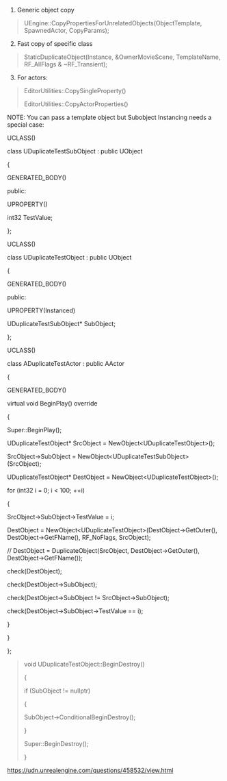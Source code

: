 1. Generic object copy

> UEngine::CopyPropertiesForUnrelatedObjects(ObjectTemplate, SpawnedActor, CopyParams);

2. Fast copy of specific class

> StaticDuplicateObject(Instance, &OwnerMovieScene, TemplateName, RF_AllFlags & ~RF_Transient);

3. For actors:

> EditorUtilities::CopySingleProperty()
>
> EditorUtilities::CopyActorProperties()

NOTE: You can pass a template object but Subobject Instancing needs a special case:

UCLASS()

class UDuplicateTestSubObject : public UObject

{

GENERATED_BODY()

public:

UPROPERTY()

int32 TestValue;

};

UCLASS()

class UDuplicateTestObject : public UObject

{

GENERATED_BODY()

public:

UPROPERTY(Instanced)

UDuplicateTestSubObject\* SubObject;

};

UCLASS()

class ADuplicateTestActor : public AActor

{

GENERATED_BODY()

virtual void BeginPlay() override

{

Super::BeginPlay();

UDuplicateTestObject\* SrcObject = NewObject&lt;UDuplicateTestObject>();

SrcObject->SubObject = NewObject&lt;UDuplicateTestSubObject>(SrcObject);

UDuplicateTestObject\* DestObject = NewObject&lt;UDuplicateTestObject>();

for (int32 i = 0; i &lt; 100; ++i)

{

SrcObject->SubObject->TestValue = i;

DestObject = NewObject&lt;UDuplicateTestObject>(DestObject->GetOuter(), DestObject->GetFName(), RF_NoFlags, SrcObject);

// DestObject = DuplicateObject(SrcObject, DestObject->GetOuter(), DestObject->GetFName());

check(DestObject);

check(DestObject->SubObject);

check(DestObject->SubObject != SrcObject->SubObject);

check(DestObject->SubObject->TestValue == i);

}

}

};

> void UDuplicateTestObject::BeginDestroy()
>
> {
>
> if (SubObject != nullptr)
>
> {
>
> SubObject->ConditionalBeginDestroy();
>
> }
>
> Super::BeginDestroy();
>
> }

<https://udn.unrealengine.com/questions/458532/view.html>

>
